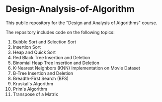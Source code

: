 # Design-Analysis-of-Algorithm
This public repository for the "Design and Analysis of Algorithms" course. 

The repository includes code on the following topics:

1) Bubble Sort and Selection Sort
2) Insertion Sort
3) Heap and Quick Sort
4) Red Black Tree Insertion and Deletion
5) Binomial Heap Tree Insertion and Deletion
6) K-Nearest Neighbors (KNN) Implementation on Movie Dataset
7) B-Tree Insertion and Deletion
8) Breadth-First Search (BFS)
9) Kruskal's Algorithm
10) Prim's Algorithm
11) Transpose of a Matrix
